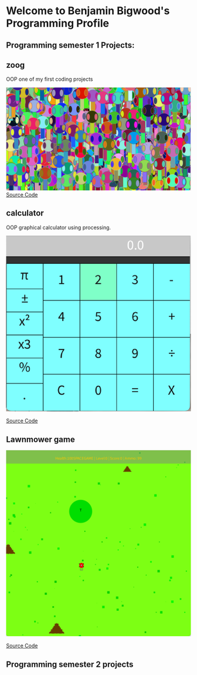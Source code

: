 # Welcome to Benjamin Bigwood's Programming Profile

## Programming semester 1 Projects:

## zoog

OOP one of my first coding projects

![Zoog](https://github.com/Lawnmowerking1/benjamin-P/blob/gh-pages/images/zoog/zoog.png?raw=true)
[Source Code](https://github.com/Lawnmowerking1/benjamin-P/blob/gh-pages/src/zoog/Zoog.pde)

## calculator

OOP graphical calculator using processing.

![Calculator](https://github.com/Lawnmowerking1/benjamin-P/blob/gh-pages/images/Calc.png?raw=true)

[Source Code](https://github.com/Lawnmowerking1/benjamin-P/tree/gh-pages/src/calc)

## Lawnmower game

![Lawnmower](https://github.com/Lawnmowerking1/benjamin-P/blob/gh-pages/images/lawnmower/lawnmowergame.png?raw=true)

[Source Code](https://github.com/Lawnmowerking1/benjamin-P/tree/gh-pages/src/Lawnmowerg)
## Programming semester 2 projects

